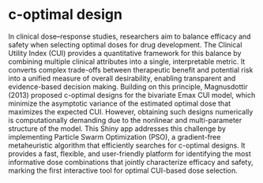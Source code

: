 # c-optimal design

In clinical dose–response studies, researchers aim to balance efficacy and safety when selecting optimal doses for drug development. The Clinical Utility Index (CUI) provides a quantitative framework for this balance by combining multiple clinical attributes into a single, interpretable metric. It converts complex trade-offs between therapeutic benefit and potential risk into a unified measure of overall desirability, enabling transparent and evidence-based decision making. Building on this principle, Magnusdottir (2013) proposed c-optimal designs for the bivariate Emax CUI model, which minimize the asymptotic variance of the estimated optimal dose that maximizes the expected CUI. However, obtaining such designs numerically is computationally demanding due to the nonlinear and multi-parameter structure of the model. This Shiny app addresses this challenge by implementing Particle Swarm Optimization (PSO), a gradient-free metaheuristic algorithm that efficiently searches for c-optimal designs. It provides a fast, flexible, and user-friendly platform for identifying the most informative dose combinations that jointly characterize efficacy and safety, marking the first interactive tool for optimal CUI-based dose selection.
